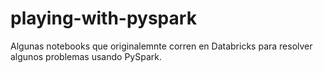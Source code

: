 # playing-with-pyspark

Algunas notebooks que originalemnte corren en Databricks para resolver algunos problemas usando PySpark.
